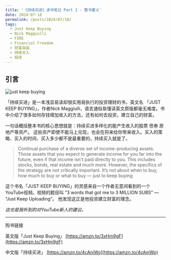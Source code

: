 ```yaml
---
title: '《持续买进》读书笔记 Part 1 - 整书要义'
date: 2024-07-10
permalink: /posts/2024/07/10/
tags:
  - Just Keep Buying
  - Nick Maggiulli
  - FIRE
  - Financial Freedom
  - 财富自由
  - 持续买入
  - 投资
---
```


## 引言
![just keep buying](/images/site-logo.png)

「持续买进」是一本浅显易读却很实用易执行的投资理财的书，英文名 「JUST KEEP BUYING」，作者Nick Maggiulli，语言通俗易懂读英文原版都毫无难度。书中介绍了很多如何存钱增加收入的方法，还有如何去投资，建立自己的财富。

一句话概括整本书的核心思想就是：持续买进多样化的能产生收入的股票 债券 房地产等资产。 这些资产即使不能马上兑现，也会在将来给你带来收入。买入的策略、买入的时间、买入多少都不是最重要的，持续买入就是了。

> Continual purchase of a diverse set of income-producing assets. Those assets that you expect to generate income for you far into the future, even if that income isn't paid directly to you. This includes stocks, bonds, real estate and much more. However, the specifics of the strategy are not critically important. It’s not about when to buy, how much to buy or what to buy — just to keep buying

这个书名「JUST KEEP BUYING」的灵感来自一个作者无意间看到的一个YouTube视频。视频的题目叫 “3 words that got me to 3 MILLION SUBS” — “Just Keep Uploading”。 他发现这正是他投资建立财富的理念。

*这也是我听到的对YouTube新人的建议。*

------
购书链接

英文版「Just Keep Buying」 [https://amzn.to/3xHm9gF](https://amzn.to/3xHm9gF)

中文版「持续买进」 [https://amzn.to/4cAniWo](https://amzn.to/4cAniWo)
